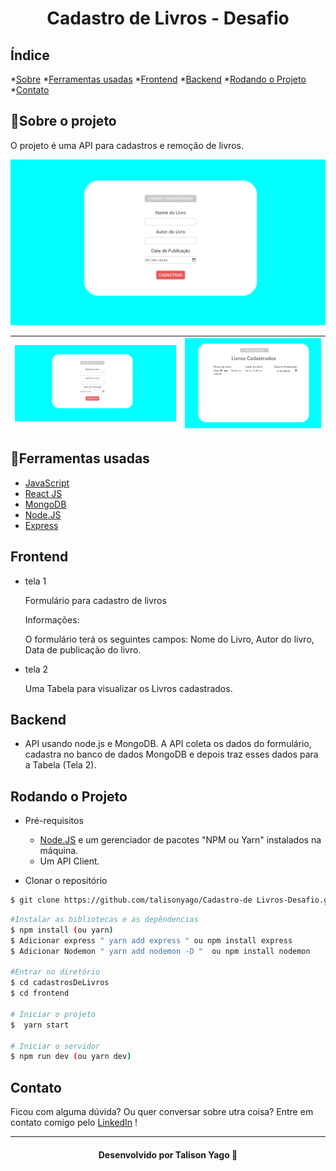 <h1 align="center">
Cadastro de Livros - Desafio
</h1>

## Índice

*[Sobre](#📕sobre-o-projeto)
*[Ferramentas usadas](#🔨ferramentas-usadas)
*[Frontend](#frontend)
*[Backend](#backend)
*[Rodando o Projeto](#rodando-o-projeto)
*[Contato](#contato)

## 📕Sobre o projeto
<p align = "Justify">O projeto é uma API para cadastros e remoção de livros.</p>

<img src ="img/teste.gif" >

| <img src ="img/cadastro.png" > | <img src = "img/livrosCadastrados.png" > |  
|:---:| :---:| 




## 🔨Ferramentas usadas
- [JavaScript](https://developer.mozilla.org/en-US/docs/Web/JavaScript)
- [React JS](https://pt-br.reactjs.org/docs/getting-started.html)
- [MongoDB](https://www.mongodb.com/)
- [Node.JS](https://nodejs.org/en/)
- [Express](https://expressjs.com/pt-br/)

## Frontend

- tela 1

    Formulário para cadastro de livros
    
    Informações:
    
    O formulário terá os seguintes campos: Nome do Livro, Autor do livro, Data de publicação do livro.

- tela 2

    Uma Tabela para visualizar os Livros cadastrados.

## Backend

- API usando node.js e MongoDB. A API coleta os dados do formulário, cadastra no banco de dados MongoDB e depois traz esses dados para a Tabela (Tela 2).

## Rodando o Projeto

- Pré-requisitos

    - [Node.JS](https://nodejs.org/en/) e um gerenciador de pacotes "NPM ou Yarn" instalados na máquina.
    - Um API Client.
- Clonar o repositório

```bash
$ git clone https://github.com/talisonyago/Cadastro-de Livros-Desafio.git
```
```bash
#Instalar as bibliotecas e as depêndencias
$ npm install (ou yarn)
$ Adicionar express " yarn add express " ou npm install express 
$ Adicionar Nodemon " yarn add nodemon -D "  ou npm install nodemon

#Entrar no diretório
$ cd cadastrosDeLivros
$ cd frontend

# Iniciar o projeto
$  yarn start 

# Iniciar o servidor
$ npm run dev (ou yarn dev)
```

## Contato

Ficou com alguma dúvida? Ou quer conversar sobre utra coisa? Entre em contato comigo pelo [LinkedIn](https://www.linkedin.com/in/talisonyago/) !

---
<h4 align = "center">  Desenvolvido por Talison Yago 🚀 